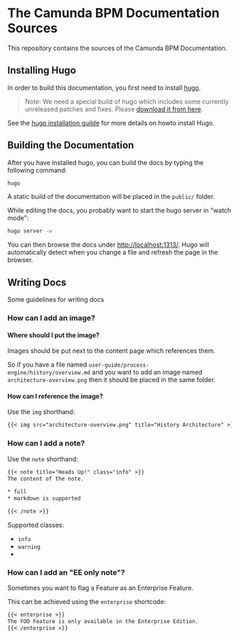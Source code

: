 # The Camunda BPM Documentation Sources

This repository contains the sources of the Camunda BPM Documentation.

## Installing Hugo

In order to build this documentation, you first need to install [hugo][hugo].

> Note: We need a special build of hugo which includes some currently unreleased patches and fixes.
Please [download it from here](https://app.camunda.com/nexus/content/repositories/public/hugo/).

See the [hugo installation guilde][hugo-installation] for more details on howto install Hugo.

## Building the Documentation

After you have installed hugo, you can build the docs by typing the following command:

```bash
hugo
```

A static build of the documentation will be placed in the `public/` folder.

While editing the docs, you probably want to start the hugo server in "watch mode":

```bash
hugo server -w
```

You can then browse the docs under [http://localhost:1313/](http://localhost:1313/).
Hugo will automatically detect when you change a file and refresh the page in the browser.

## Writing Docs

Some guidelines for writing docs

### How can I add an image?

#### Where should I put the image?

Images should be put next to the content page which references them.

So if you have a file named `user-guide/process-engine/history/overview.md` and you want to add an image named `architecture-overview.png` then it should be placed in the same folder.

#### How can I reference the image?

Use the `img` shorthand:

```html
{{< img src="architecture-overview.png" title="History Architecture" >}}
```

[hugo]: http://gohugo.io/
[hugo-installation]: http://gohugo.io/overview/installing/

### How can I add a note?

Use the `note` shorthand:

```html
{{< note title="Heads Up!" class="info" >}}
The content of the note.
  
* full
* markdown is supported

{{< /note >}}
```

Supported classes:

* `info`
* `warning`
* 

### How can I add an "EE only note"?

Sometimes you want to flag a Feature as an Enterprise Feature.

This can be achieved using the `enterprise` shortcode:

```html
{{< enterprise >}}
The FOO Feature is only available in the Enterprise Edition.
{{< /enterprise >}}
```


